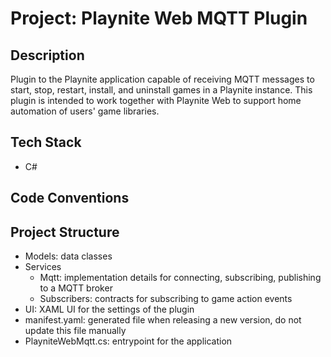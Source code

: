 # Project: Playnite Web MQTT Plugin

## Description

Plugin to the Playnite application capable of receiving MQTT messages to start, stop, restart, install, and uninstall games in a Playnite instance. This plugin is intended to work together with Playnite Web to support home automation of users' game libraries.

## Tech Stack

- C#

## Code Conventions

## Project Structure

- Models: data classes
- Services
  - Mqtt: implementation details for connecting, subscribing, publishing to a MQTT broker
  - Subscribers: contracts for subscribing to game action events
- UI: XAML UI for the settings of the plugin
- manifest.yaml: generated file when releasing a new version, do not update this file manually
- PlayniteWebMqtt.cs: entrypoint for the application
